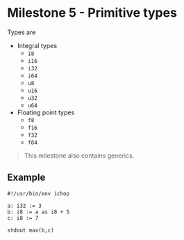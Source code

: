 # Milestone 5 - Primitive types

Types are

* Integral types
  * `i8`
  * `i16`
  * `i32`
  * `i64`
  * `u8`
  * `u16`
  * `u32`
  * `u64`
* Floating point types
  * `f8`
  * `f16`
  * `f32`
  * `f64`

> This milestone also contains generics.

## Example

```chop
#!/usr/bin/env ichop

a: i32 := 3
b: i8 := a as i8 + 5
c: i8 := 7

stdout max(b,c)
```